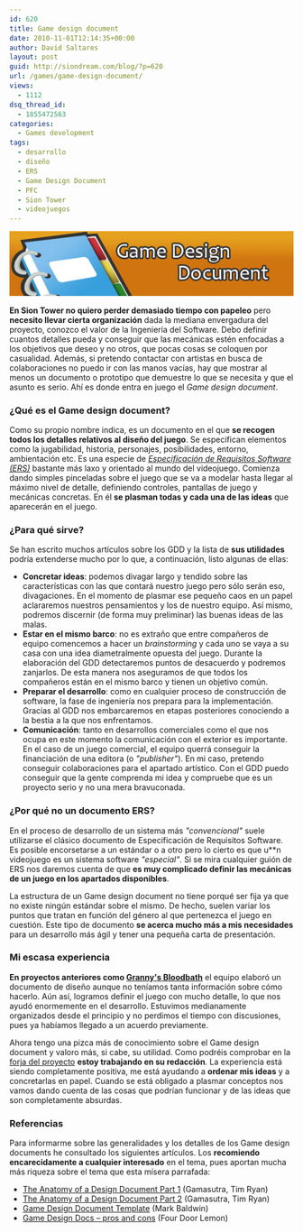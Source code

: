 ```yaml
---
id: 620
title: Game design document
date: 2010-11-01T12:14:35+00:00
author: David Saltares
layout: post
guid: http://siondream.com/blog/?p=620
url: /games/game-design-document/
views:
  - 1112
dsq_thread_id:
  - 1855472563
categories:
  - Games development
tags:
  - desarrollo
  - diseño
  - ERS
  - Game Design Document
  - PFC
  - Sion Tower
  - videojuegos
---
```


![game-design-document.jpg](/img/wp/game-design-document.jpg)

**En Sion Tower no quiero perder demasiado tiempo con papeleo** pero **necesito llevar cierta organización** dada la mediana envergadura del proyecto, conozco el valor de la Ingeniería del Software. Debo definir cuantos detalles pueda y conseguir que las mecánicas estén enfocadas a los objetivos que deseo y no otros, que pocas cosas se coloquen por casualidad. Además, si pretendo contactar con artistas en busca de colaboraciones no puedo ir con las manos vacías, hay que mostrar al menos un documento o prototipo que demuestre lo que se necesita y que el asunto es serio. Ahí es donde entra en juego el *Game design document*.

### ¿Qué es el Game design document?

Como su propio nombre indica, es un documento en el que **se recogen todos los detalles relativos al diseño del juego**. Se especifican elementos como la jugabilidad, historia, personajes, posibilidades, entorno, ambientación etc. Es una especie de *[Especificación de Requisitos Software (ERS)](http://es.wikipedia.org/wiki/Especificaci%C3%B3n_de_Requisitos_Software)* bastante más laxo y orientado al mundo del videojuego. Comienza dando simples pinceladas sobre el juego que se va a modelar hasta llegar al máximo nivel de detalle, definiendo controles, pantallas de juego y mecánicas concretas. En él **se plasman todas y cada una de las ideas** que aparecerán en el juego.

### ¿Para qué sirve?

Se han escrito muchos artículos sobre los GDD y la lista de **sus utilidades** podría extenderse mucho por lo que, a continuación, listo algunas de ellas:

*   **Concretar ideas**: podemos divagar largo y tendido sobre las características con las que contará nuestro juego pero sólo serán eso, divagaciones. En el momento de plasmar ese pequeño caos en un papel aclararemos nuestros pensamientos y los de nuestro equipo. Así mismo, podremos discernir (de forma muy preliminar) las buenas ideas de las malas.
*   **Estar en el mismo barco**: no es extraño que entre compañeros de equipo comencemos a hacer un *brainstorming* y cada uno se vaya a su casa con una idea diametralmente opuesta del juego. Durante la elaboración del GDD detectaremos puntos de desacuerdo y podremos zanjarlos. De esta manera nos aseguramos de que todos los compañeros están en el mismo barco y tienen un objetivo común.
*   **Preparar el desarrollo**: como en cualquier proceso de construcción de software, la fase de ingeniería nos prepara para la implementación. Gracias al GDD nos embarcaremos en etapas posteriores conociendo a la bestia a la que nos enfrentamos.
*   **Comunicación**: tanto en desarrollos comerciales como el que nos ocupa en este momento la comunicación con el exterior es importante. En el caso de un juego comercial, el equipo querrá conseguir la financiación de una editora (o *"publisher"*). En mi caso, pretendo conseguir colaboraciones para el apartado artístico. Con el GDD puedo conseguir que la gente comprenda mi idea y compruebe que es un proyecto serio y no una mera bravuconada.

### ¿Por qué no un documento ERS?

En el proceso de desarrollo de un sistema más *"convencional"* suele utilizarse el clásico documento de Especificación de Requisitos Software. Es posible encorsetarse a un estándar o a otro pero lo cierto es que u**n videojuego es un sistema software *"especial"*. Si se mira cualquier guión de ERS nos daremos cuenta de que **es muy complicado definir las mecánicas de un juego en los apartados disponibles**.

La estructura de un Game design document no tiene porqué ser fija ya que no existe ningún estándar sobre el mismo. De hecho, suelen variar los puntos que tratan en función del género al que pertenezca el juego en cuestión. Este tipo de documento **se acerca mucho más a mis necesidades** para un desarrollo más ágil y tener una pequeña carta de presentación.

### Mi escasa experiencia

**En proyectos anteriores como [Granny's Bloodbath](/proyectos/grannys-bloodbath/)** el equipo elaboró un documento de diseño aunque no teníamos tanta información sobre cómo hacerlo. Aún así, logramos definir el juego con mucho detalle, lo que nos ayudó enormemente en el desarrollo. Estuvimos medianamente organizados desde el principio y no perdimos el tiempo con discusiones, pues ya habíamos llegado a un acuerdo previamente.

Ahora tengo una pizca más de conocimiento sobre el Game design document y valoro más, si cabe, su utilidad. Como podréis comprobar en la [forja del proyecto](https://forja.rediris.es/projects/cusl5-iberogre/) **estoy trabajando en su redacción**. La experiencia está siendo completamente positiva, me está ayudando a **ordenar mis ideas** y a concretarlas en papel. Cuando se está obligado a plasmar conceptos nos vamos dando cuenta de las cosas que podrían funcionar y de las ideas que son completamente absurdas.

### Referencias

Para informarme sobre las generalidades y los detalles de los Game design documents he consultado los siguientes artículos. Los **recomiendo encarecidamente a cualquier interesado** en el tema, pues aportan mucha más riqueza sobre el tema que esta mísera parrafada:

* [The Anatomy of a Design Document Part 1](http://www.gamasutra.com/view/feature/3384/the_anatomy_of_a_design_document_.php) (Gamasutra, Tim Ryan)
* [The Anatomy of a Design Document Part 2](http://www.gamasutra.com/view/feature/3411/the_anatomy_of_a_design_document_.php) (Gamasutra, Tim Ryan)
* [Game Design Document Template](http://www.google.es/url?url=http://www-personal.engin.umd.umich.edu/~bmaxim/cis488/BaldwinGameDesignDocumentTemplate.doc&rct=j&sa=U&ei=OY3NTOOFK8-dOpHnnJEB&sqi=2&ved=0CBwQFjAA&sig2=neDZkwkd6bcKQ-CMr9VRXA&q=game+design+document+template&usg=AFQjCNHGRaFPUKkLZPbB9xcpTi0ozNrtSw&cad=rja) (Mark Baldwin)
* [Game Design Docs – pros and cons](http://www.fourdoorlemon.com/2010/10/16/game-design-docs/) (Four Door Lemon)